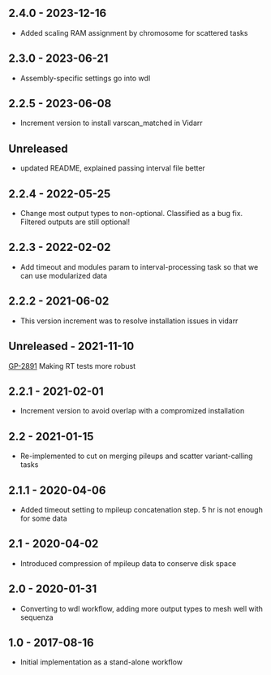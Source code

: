 ## 2.4.0 - 2023-12-16
- Added scaling RAM assignment by chromosome for scattered tasks
## 2.3.0 - 2023-06-21
- Assembly-specific settings go into wdl
## 2.2.5 - 2023-06-08
- Increment version to install varscan_matched in Vidarr
## Unreleased
- updated README, explained passing interval file better
## 2.2.4 - 2022-05-25
- Change most output types to non-optional. Classified as a bug fix. Filtered outputs are still optional!
## 2.2.3 - 2022-02-02
- Add timeout and modules param to interval-processing task so that we can use modularized data
## 2.2.2 - 2021-06-02
- This version increment was to resolve installation issues in vidarr
## Unreleased - 2021-11-10
[GP-2891](https://jira.oicr.on.ca/browse/GP-2891) Making RT tests more robust
## 2.2.1 - 2021-02-01
- Increment version to avoid overlap with a compromized installation
## 2.2   - 2021-01-15
- Re-implemented to cut on merging pileups and scatter variant-calling tasks
## 2.1.1 - 2020-04-06
- Added timeout setting to mpileup concatenation step. 5 hr is not enough for some data
## 2.1 - 2020-04-02
- Introduced compression of mpileup data to conserve disk space
## 2.0 - 2020-01-31
- Converting to wdl workflow, adding more output types to mesh well with sequenza
## 1.0 - 2017-08-16
- Initial implementation as a stand-alone workflow
